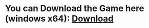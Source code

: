 <h1>You can Download the Game here (windows x64): <a href="https://www.sendspace.com/file/ay12f8">Download</a></h1>
